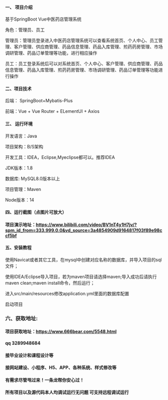 

#### 一、 项目介绍
基于SpringBoot Vue中医药店管理系统

角色：管理员、员工

管理员：管理员登录进入中医药店管理系统可以查看系统首页、个人中心、员工管理、客户管理、供应商管理、药品信息管理、药品入库管理、煎药药房管理、市场调研管理、药品订单管理等功能，进行相应操作

员工：员工登录系统后可以对系统首页、个人中心、客户管理、供应商管理、药品信息管理、药品入库管理、煎药药房管理、市场调研管理、药品订单管理等功能进行操作
#### 二、项目技术
后端： SpringBoot+Mybatis-Plus

前端：Vue + Vue Router + ELementUI + Axios

#### 三、 运行环境
开发语言：Java

项目架构：B/S架构

开发工具：IDEA，Eclipse,Myeclipse都可以。推荐IDEA

JDK版本：1.8

数据库: MySQL8.0版本以上

项目管理：Maven

Node版本：14

#### 四、运行截图（点图片可放大）

#### 项目演示地址：https://www.bilibili.com/video/BV1nT4y1H7jv/?spm_id_from=333.999.0.0&vd_source=3a4854909d9164817f03f89e98ccf5bf

#### 五、安装教程
使用Navicat或者其它工具，在mysql中创建对应名称的数据库，并导入项目的sql文件；

使用IDEA/Eclipse导入项目，若为maven项目请选择maven;导入成功后请执行maven clean;maven install命令，然后运行；

进入src/main/resources修改application.yml里面的数据库配置

启动项目


### 六、获取地址:
#### 项目获取地址：https://www.666bear.com/5548.html
#### qq 3289948684
#### 接毕业设计和课程设计等
#### 接网站建设、小程序、H5、APP、各种系统、样式修改等
#### 有需求尽管甩过来！一条龙帮你安心过！
#### 所有项目以及源代码本人均调试运行无问题 可支持远程调试运行




